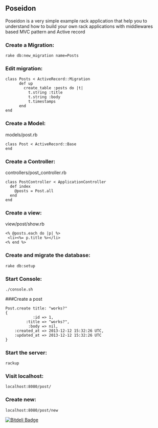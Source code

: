 ##  Poseidon
Poseidon is a very simple example rack application that help you to understand how to build your own rack applications with middlewares based MVC pattern and Active record

### Create a Migration:
    rake db:new_migration name=Posts


### Edit migration:
    class Posts < ActiveRecord::Migration
    	  def up
	        create_table :posts do |t|
	          t.string :title
	          t.string :body
	          t.timestamps
	      end
    end


### Create a Model:
models/post.rb

    class Post < ActiveRecord::Base
    end

### Create a Controller:
controllers/post_controller.rb

    class PostController < ApplicationController
      def index
        @posts = Post.all
      end
    end

### Create a view:
view/post/show.rb

    <% @posts.each do |p| %>
     <li><%= p.title %></li>
    <% end %>

### Create and migrate the database:
    
    rake db:setup

### Start Console:
    
    ./console.sh

###Create a post
    
    Post.create title: "works?"
    {
                :id => 1,
             :title => "works?",
              :body => nil,
        :created_at => 2013-12-12 15:32:26 UTC,
        :updated_at => 2013-12-12 15:32:26 UTC
    }


### Start the server:
    rackup

### Visit localhost:

    localhost:8080/post/

### Create new:

    localhost:8080/post/new

[![Bitdeli Badge](https://d2weczhvl823v0.cloudfront.net/msroot/poseidon/trend.png)](https://bitdeli.com/free "Bitdeli Badge")

